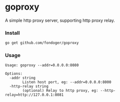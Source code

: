 goproxy
==========

A simple http proxy server, supporting http proxy relay.

### Install
```bash
go get github.com/fondoger/goproxy
```

### Usage
```
Usage: goproxy --addr=0.0.0.0:8080 

Options:
  -addr string
        Listen host port, eg: --addr=0.0.0.0:8000
  -http-relay string
        (optional) Relay to http proxy, eg: --http-relay=http://127.0.0.1:8081
```
